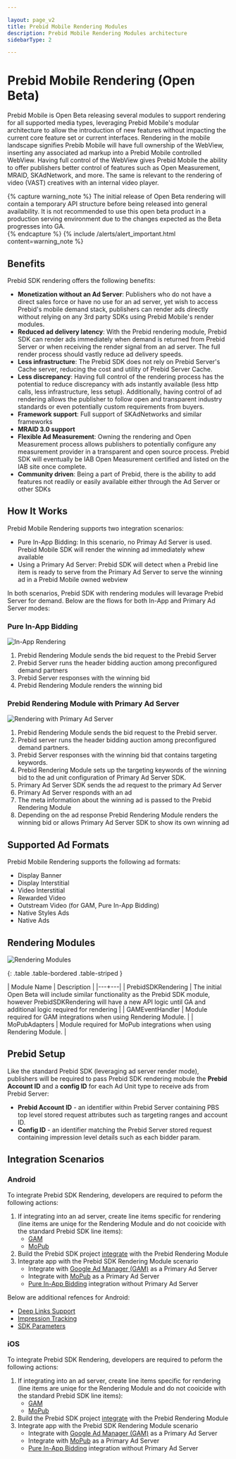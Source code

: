```yaml
---

layout: page_v2
title: Prebid Mobile Rendering Modules
description: Prebid Mobile Rendering Modules architecture
sidebarType: 2

---
```


# Prebid Mobile Rendering (Open Beta)

Prebid Mobile is Open Beta releasing several modules to support rendering for all supported media types, leveraging Prebid Mobile's modular architecture to allow the introduction of new features without impacting the current core feature set or current interfaces. Rendering in the mobile landscape signifies Prebib Mobile will have full ownership of the WebView, inserting any associated ad markup into a Prebid Mobile controlled WebView. Having full control of the WebView gives Prebid Mobile the ability to offer publishers better control of features such as Open Measurement, MRAID, SKAdNetwork, and more. The same is relevant to the rendering of video (VAST) creatives with an internal video player. 
 
{% capture warning_note %}
The initial release of Open Beta rendering will contain a temporary API structure before being released into general availability. It is not recommended to use this open beta product in a production serving environment due to the changes expected as the Beta progresses into GA.  
{% endcapture %}
{% include /alerts/alert_important.html content=warning_note %}

## Benefits

Prebid SDK rendering offers the following benefits:

- **Monetization without an Ad Server**: Publishers who do not have a direct sales force or have no use for an ad server, yet wish to access Prebid's mobile demand stack, publishers can render ads directly without relying on any 3rd party SDKs using Prebid Mobile's render modules.
- **Reduced ad delivery latency**: With the Prebid rendering module, Prebid SDK can render ads immediately when demand is returned from Prebid Server or when receiving the render signal from an ad server. The full render process should vastly reduce ad delivery speeds.
- **Less infrastructure**: The Prebid SDK does not rely on Prebid Server's Cache server, reducing the cost and utility of Prebid Server Cache. 
- **Less discrepancy**: Having full control of the rendering process has the potential to reduce discrepancy with ads instantly available (less http calls, less infrastructure, less setup). Additionally, having control of ad rendering allows the publisher to follow open and transparent industry standards or even potentially custom requirements from buyers. 
- **Framework support**: Full support of SKAdNetworks and similar frameworks 
- **MRAID 3.0 support**
- **Flexible Ad Measurement**: Owning the rendering and Open Measurement process allows publishers to potentially configure any measurement provider in a transparent and open source process. Prebid SDK will eventually be IAB Open Measurement certified and listed on the IAB site once complete.  
- **Community driven**: Being a part of Prebid, there is the ability to add features not readily or easily available either through the Ad Server or other SDKs 

## How It Works

Prebid Mobile Rendering supports two integration scenarios:

* Pure In-App Bidding:  In this scenario, no Primay Ad Server is used. Prebid Mobile SDK will render the winning ad immediately whew available
* Using a Primary Ad Server: Prebid SDK will detect when a Prebid line item is ready to serve from the Primary Ad Server to serve the winning ad in a Prebid Mobile owned webview

In both scenarios, Prebid SDK with rendering modules will levarage Prebid Server for demand. Below are the flows for both In-App and Primary Ad Server modes:

### Pure In-App Bidding

![In-App Rendering](/assets/images/prebid-mobile/modules/rendering/Prebid-In-App-Bidding-Overview-Pure-Prebid.png)

1. Prebid Rendering Module sends the bid request to the Prebid Server
1. Prebid Server runs the header bidding auction among preconfigured demand partners
1. Prebid Server responses with the winning bid 
1. Prebid Rendering Module renders the winning bid

### Prebid Rendering Module with Primary Ad Server

![Rendering with Primary Ad Server](/assets/images/prebid-mobile/modules/rendering/Pure-In-App-Bidding-Overview-Prebid-with-Primary-Ad-Server.png)

1. Prebid Rendering Module sends the bid request to the Prebid server.
1. Prebid server runs the header bidding auction among preconfigured demand partners.
1. Prebid Server responses with the winning bid that contains targeting keywords.
1. Prebid Rendering Module sets up the targeting keywords of the winning bid to the ad unit configuration of Primary Ad Server SDK.
1. Primary Ad Server SDK sends the ad request to the primary Ad Server
1. Primary Ad Server responds with an ad
1. The meta information about the winning ad is passed to the Prebid Rendering Module
1. Depending on the ad response Prebid Rendering Module renders the winning bid or allows Primary Ad Server SDK to show its own winning ad


## Supported Ad Formats

Prebid Mobile Rendering supports the following ad formats:

* Display Banner
* Display Interstitial
* Video Interstitial
* Rewarded Video
* Outstream Video (for GAM, Pure In-App Bidding)
* Native Styles Ads
* Native Ads

## Rendering Modules

![Rendering Modules](/assets/images/prebid-mobile/modules/rendering/rendering-modularization.png)

{: .table .table-bordered .table-striped }

| Module Name | Description |
|---+---|
| PrebidSDKRendering | The initial Open Beta will include similar functionality as the Prebid SDK module, however PrebidSDKRendering will have a new API logic until GA and additional logic required for rendering |
| GAMEventHandler | Module required for GAM integrations when using Rendering Module. |
| MoPubAdapters | Module required for MoPub integrations when using Rendering Module.  |



## Prebid Setup

Like the standard Prebid SDK (leveraging ad server render mode), publishers will be required to pass Prebid SDK rendering mobule the **Prebid Account ID** and a **config ID** for each Ad Unit type to receive ads from Prebid Server:

- **Prebid Account ID** - an identifier within Prebid Server containing PBS top level stored request attributes such as targeting ranges and account ID.
- **Config ID** - an identifier matching the Prebid Server stored request containing impression level details such as each bidder param.

## Integration Scenarios

### Android

To integrate Prebid SDK Rendering, developers are required to peform the following actions:

1. If integrating into an ad server, create line items specific for rendering (line items are uniqe for the Rendering Module and do not cooicide with the standard Prebid SDK line items):
    * [GAM](rendering-gam-line-item-setup.html)
    * [MoPub](rendering-mopub-line-item-setup.html)
1. Build the Prebid SDK project [integrate](android-sdk-integration.html) with the Prebid Rendering Module
1. Integrate app with the Prebid SDK Rendering Module scenario
    * Integrate with [Google Ad Manager (GAM)](android-sdk-integration-gam.html) as a Primary Ad Server
    * Integrate with [MoPub](android-sdk-integration-mopub.html) as a Primary Ad Server
    * [Pure In-App Bidding](android-sdk-integration-pb.html) integration without Primary Ad Server

Below are additional refences for Android:

- [Deep Links Support](rendering-deeplinkplus.html)
- [Impression Tracking](rendering-impression-tracking.html)
- [SDK Parameters](android-sdk-parameters.html)

### iOS

To integrate Prebid SDK Rendering, developers are required to peform the following actions:

1. If integrating into an ad server, create line items specific for rendering (line items are uniqe for the Rendering Module and do not cooicide with the standard Prebid SDK line items):
    * [GAM](rendering-gam-line-item-setup.html)
    * [MoPub](rendering-mopub-line-item-setup.html)
1. Build the Prebid SDK project [integrate](ios-sdk-integration.html) with the Prebid Rendering Module
1. Integrate app with the Prebid SDK Rendering Module scenario
    * Integrate with [Google Ad Manager (GAM)]() as a Primary Ad Server
    * Integrate with [MoPub]() as a Primary Ad Server
    * [Pure In-App Bidding]() integration without Primary Ad Server



